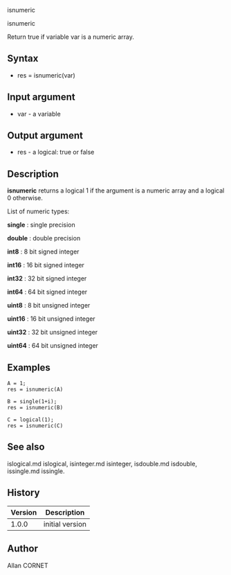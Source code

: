 



isnumeric


isnumeric

Return true if variable var is a numeric array.

## Syntax

- res = isnumeric(var)

## Input argument

 - var - a variable

## Output argument

 - res - a logical: true or false

## Description

<b>isnumeric</b> returns a logical 1 if the argument is a numeric array and a logical 0 otherwise.
<p>List of numeric types:</p>
<p><b>single</b> : single precision</p>
<p><b>double</b> : double precision</p>
<p><b>int8</b>   : 8 bit signed integer</p>
<p><b>int16</b>  : 16 bit signed integer</p>
<p><b>int32</b>  : 32 bit signed integer</p>
<p><b>int64</b>  : 64 bit signed integer</p>
<p><b>uint8</b>  : 8 bit unsigned integer</p>
<p><b>uint16</b> : 16 bit unsigned integer</p>
<p><b>uint32</b> : 32 bit unsigned integer</p>
<p><b>uint64</b> : 64 bit unsigned integer</p>

	

## Examples

```Nelson
A = 1;
res = isnumeric(A)
```
```Nelson
B = single(1+i);
res = isnumeric(B)
```
```Nelson
C = logical(1);
res = isnumeric(C)
```

## See also

islogical.md islogical, isinteger.md isinteger, isdouble.md isdouble, issingle.md issingle.
## History

|Version|Description|
|------|------|
|1.0.0|initial version|


## Author

Allan CORNET



